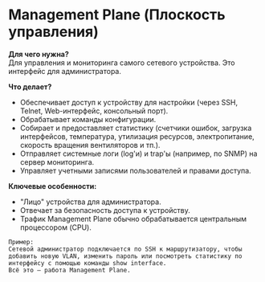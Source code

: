 # Management Plane (Плоскость управления)
**Для чего нужна?**\
Для управления и мониторинга самого сетевого устройства. Это интерфейс для администратора.

**Что делает?**

- Обеспечивает доступ к устройству для настройки (через SSH, Telnet, Web-интерфейс, консольный порт). 
- Обрабатывает команды конфигурации. 
- Собирает и предоставляет статистику (счетчики ошибок, загрузка интерфейсов, температура, утилизация ресурсов, электропитание, скорость вращения вентиляторов и тп.). 
- Отправляет системные логи (log'и) и trap'ы (например, по SNMP) на сервер мониторинга. 
- Управляет учетными записями пользователей и правами доступа.

**Ключевые особенности:**

- "Лицо" устройства для администратора.
- Отвечает за безопасность доступа к устройству.
- Трафик Management Plane обычно обрабатывается центральным процессором (CPU).
```aiignore
Пример: 
Сетевой администратор подключается по SSH к маршрутизатору, чтобы добавить новую VLAN, изменить пароль или посмотреть статистику по интерфейсу с помощью команды show interface. 
Всё это — работа Management Plane.
```